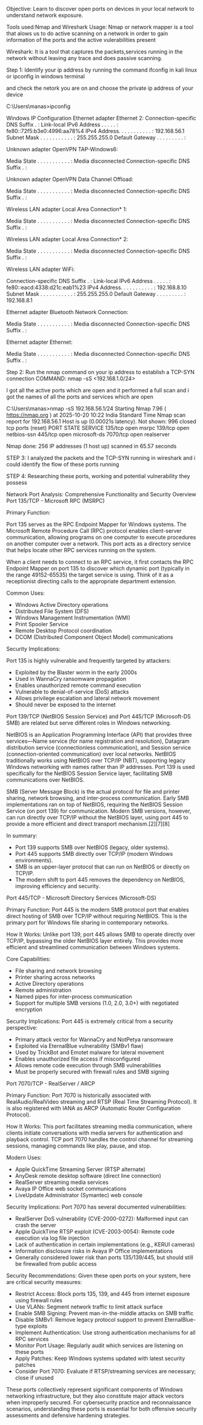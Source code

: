  Objective: Learn to discover open ports on devices in your local network to understand network exposure. 

 Tools used:Nmap and Wireshark
 Usage:
 Nmap or network mapper is a tool that alows us to do active scanning on a network in order to gain information of the ports and the active vulerabilities present 

 Wireshark: It is a tool that captures the packets,services running in the network without leaving any trace and does passive scanning.

 Step 1:
 Identify your ip address by running the command ifconfig in kali linux or ipconfig in windows terminal

 and check the netork you are on and choose the private ip address of your device

C:\Users\manas>ipconfig

Windows IP Configuration
Ethernet adapter Ethernet 2:
   Connection-specific DNS Suffix  . :
   Link-local IPv6 Address . . . . . : fe80::72f5:b3e0:4996:aa78%4
   IPv4 Address. . . . . . . . . . . : 192.168.56.1
   Subnet Mask . . . . . . . . . . . : 255.255.255.0
   Default Gateway . . . . . . . . . :

Unknown adapter OpenVPN TAP-Windows6:

   Media State . . . . . . . . . . . : Media disconnected
   Connection-specific DNS Suffix  . :

Unknown adapter OpenVPN Data Channel Offload:

   Media State . . . . . . . . . . . : Media disconnected
   Connection-specific DNS Suffix  . :

Wireless LAN adapter Local Area Connection* 1:

   Media State . . . . . . . . . . . : Media disconnected
   Connection-specific DNS Suffix  . :

Wireless LAN adapter Local Area Connection* 2:

   Media State . . . . . . . . . . . : Media disconnected
   Connection-specific DNS Suffix  . :

Wireless LAN adapter WiFi:

   Connection-specific DNS Suffix  . :
   Link-local IPv6 Address . . . . . : fe80::eacd:4338:d21c:eab1%23
   IPv4 Address. . . . . . . . . . . : 192.168.8.10
   Subnet Mask . . . . . . . . . . . : 255.255.255.0
   Default Gateway . . . . . . . . . : 192.168.8.1

Ethernet adapter Bluetooth Network Connection:

   Media State . . . . . . . . . . . : Media disconnected
   Connection-specific DNS Suffix  . :

Ethernet adapter Ethernet:

   Media State . . . . . . . . . . . : Media disconnected
   Connection-specific DNS Suffix  . :



 Step 2:
 Run the nmap command on your ip address to establish a TCP-SYN connection 
 COMMAND:
 nmap -sS <192.168.1.0/24> 

I got all the active ports which are open and it performed a full scan and i got the names of all the ports and services which are open 

C:\Users\manas>nmap -sS 192.168.56.1/24
Starting Nmap 7.96 ( https://nmap.org ) at 2025-10-20 10:22 India Standard Time
Nmap scan report for 192.168.56.1
Host is up (0.00021s latency).
Not shown: 996 closed tcp ports (reset)
PORT     STATE SERVICE
135/tcp  open  msrpc
139/tcp  open  netbios-ssn
445/tcp  open  microsoft-ds
7070/tcp open  realserver

Nmap done: 256 IP addresses (1 host up) scanned in 65.57 seconds

STEP 3:
I analyzed the packets and the TCP-SYN running in wireshark and i could identify the flow of these ports running 

STEP 4:
Researching these ports, working and potential vulnerability they possess

Network Port Analysis: Comprehensive Functionality and Security Overview
Port 135/TCP - Microsoft RPC (MSRPC)

Primary Function:

Port 135 serves as the RPC Endpoint Mapper for Windows systems. The Microsoft Remote Procedure Call (RPC) protocol enables client-server communication, allowing programs on one computer to execute procedures on another computer over a network. This port acts as a directory service that helps locate other RPC services running on the system.

When a client needs to connect to an RPC service, it first contacts the RPC Endpoint Mapper on port 135 to discover which dynamic port (typically in the range 49152-65535) the target service is using. Think of it as a receptionist directing calls to the appropriate department extension.

Common Uses:
- Windows Active Directory operations
- Distributed File System (DFS)
- Windows Management Instrumentation (WMI)
- Print Spooler Service
- Remote Desktop Protocol coordination
- DCOM (Distributed Component Object Model) communications

Security Implications:

Port 135 is highly vulnerable and frequently targeted by attackers:
- Exploited by the Blaster worm in the early 2000s
- Used in WannaCry ransomware propagation
- Enables unauthorized remote command execution
- Vulnerable to denial-of-service (DoS) attacks
- Allows privilege escalation and lateral network movement
- Should never be exposed to the internet

Port 139/TCP (NetBIOS Session Service) and Port 445/TCP (Microsoft-DS SMB) are related but serve different roles in Windows networking.

NetBIOS is an Application Programming Interface (API) that provides three services—Name service (for name registration and resolution), Datagram distribution service (connectionless communication), and Session service (connection-oriented communication) over local networks. NetBIOS traditionally works using NetBIOS over TCP/IP (NBT), supporting legacy Windows networking with names rather than IP addresses. Port 139 is used specifically for the NetBIOS Session Service layer, facilitating SMB communications over NetBIOS.

SMB (Server Message Block) is the actual protocol for file and printer sharing, network browsing, and inter-process communication. Early SMB implementations ran on top of NetBIOS, requiring the NetBIOS Session Service (on port 139) for communication. Modern SMB versions, however, can run directly over TCP/IP without the NetBIOS layer, using port 445 to provide a more efficient and direct transport mechanism.[2][7][8]

In summary:
- Port 139 supports SMB over NetBIOS (legacy, older systems).
- Port 445 supports SMB directly over TCP/IP (modern Windows environments).
- SMB is an upper-layer protocol that can run on NetBIOS or directly on TCP/IP.
- The modern shift to port 445 removes the dependency on NetBIOS, improving efficiency and security.

Port 445/TCP - Microsoft Directory Services (Microsoft-DS)

Primary Function:
Port 445 is the modern SMB protocol port that enables direct hosting of SMB over TCP/IP without requiring NetBIOS. This is the primary port for Windows file sharing in contemporary networks.

How It Works:
Unlike port 139, port 445 allows SMB to operate directly over TCP/IP, bypassing the older NetBIOS layer entirely. This provides more efficient and streamlined communication between Windows systems.

Core Capabilities:
- File sharing and network browsing
- Printer sharing across networks
- Active Directory operations
- Remote administration
- Named pipes for inter-process communication
- Support for multiple SMB versions (1.0, 2.0, 3.0+) with negotiated encryption

Security Implications:
Port 445 is extremely critical from a security perspective:
- Primary attack vector for WannaCry and NotPetya ransomware
- Exploited via EternalBlue vulnerability (SMBv1 flaw)
- Used by TrickBot and Emotet malware for lateral movement
- Enables unauthorized file access if misconfigured
- Allows remote code execution through SMB vulnerabilities
- Must be properly secured with firewall rules and SMB signing

Port 7070/TCP - RealServer / ARCP

Primary Function:
Port 7070 is historically associated with RealAudio/RealVideo streaming and RTSP (Real Time Streaming Protocol). It is also registered with IANA as ARCP (Automatic Router Configuration Protocol).

How It Works:
This port facilitates streaming media communication, where clients initiate conversations with media servers for authentication and playback control. TCP port 7070 handles the control channel for streaming sessions, managing commands like play, pause, and stop.

Modern Uses:
- Apple QuickTime Streaming Server (RTSP alternate)
- AnyDesk remote desktop software (direct line connection)
- RealServer streaming media services
- Avaya IP Office web socket communications
- LiveUpdate Administrator (Symantec) web console

Security Implications:
Port 7070 has several documented vulnerabilities:
- RealServer DoS vulnerability (CVE-2000-0272): Malformed input can crash the server
- Apple QuickTime RTSP exploit (CVE-2003-0054): Remote code execution via log file injection
- Lack of authentication in certain implementations (e.g., KERUI cameras)
- Information disclosure risks in Avaya IP Office implementations
- Generally considered lower risk than ports 135/139/445, but should still be firewalled from public access

Security Recommendations:
Given these open ports on your system, here are critical security measures:
- Restrict Access: Block ports 135, 139, and 445 from internet exposure using firewall rules
- Use VLANs: Segment network traffic to limit attack surface
- Enable SMB Signing: Prevent man-in-the-middle attacks on SMB traffic
- Disable SMBv1: Remove legacy protocol support to prevent EternalBlue-type exploits
- Implement Authentication: Use strong authentication mechanisms for all RPC services
- Monitor Port Usage: Regularly audit which services are listening on these ports
- Apply Patches: Keep Windows systems updated with latest security patches
- Consider Port 7070: Evaluate if RTSP/streaming services are necessary; close if unused

These ports collectively represent significant components of Windows networking infrastructure, but they also constitute major attack vectors when improperly secured. For cybersecurity practice and reconnaissance scenarios, understanding these ports is essential for both offensive security assessments and defensive hardening strategies.